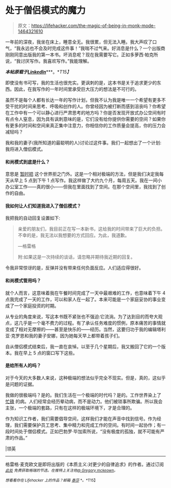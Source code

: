 # 处于僧侣模式的魔力

> 原文：<https://lifehacker.com/the-magic-of-being-in-monk-mode-1464321610>

一年前的深夜，我坐在床上，睡意全无。我很累，但无法入睡。我大声叹了口气，“我永远也不会及时完成这件事！”我喘不过气来。好消息是什么？一个出版商刚刚同意出版我的第一本书。坏消息呢？现在我需要写它。正如多萝西·帕克所说，“我讨厌写作。我喜欢写作。”我能理解。



***本帖原载于***[***LinkedIn***](http://www.linkedin.com/today/post/article/20131112182911-8353952-the-magic-of-being-in-monk-mode)***。**T15】*

即使没有书可写，我的生活也很充实。更讽刺的是，这本书是关于追求更少的东西。因此，在我写作的一年时间里承受巨大压力的想法是不可行的。

虽然不是每个人都有长达一年的写作计划，但我不认为我是唯一一个希望有更多不受干扰的时间来思考、呼吸和创作的人。你曾经因为被打断而感到沮丧吗？你希望在工作中有一个可以静心进行严肃思考的地方吗？你是否发现开放式办公空间有时有点令人窒息，因为具有讽刺意味的是，它们没有给你提供你需要的空间？如果你有更多的时间和空间来真正集中注意力，你相信你的工作质量会提高，你的压力会减轻吗？

我和我的妻子(我所知道的最聪明的人)讨论过这件事。我们一起想出了一个计划:我将进入僧侣模式。

#### **和尚模式到底是什么？**

意思是 [暂时把](https://lifehacker.com/five-best-distraction-free-writing-tools-5689579) 这个世界拒之门外。这是一个相对极端的方法，但是我们决定我每天从早上 5 点到下午 1 点写作。我这样做了大约九个月，每周五天。我在一间小办公室工作——真的很小——但我在里面找到了空间。在那个空间里，我找到了创作的自由。

#### 我如何让人们知道我进入了僧侣模式？

我把我的自动回复设置如下:

> 亲爱的朋友们，我目前正在写一本新书，这给我的时间带来了巨大的负担。不幸的是，我无法以我想要的方式回应。为此，我道歉。
> 
> —格雷格
> 
> 附:如果这是一次持续的谈话，请忽略并期待我近期的回复。

令我非常惊讶的是，反弹并没有带来任何负面反应。人们适应得很好。

#### **和尚模式管用吗？**

就个人而言，这意味着我在午餐时间完成了一天中最艰难的工作，也意味着下午 4 点我完成了一天的工作，可以和家人在一起了。本来可能是一个家庭妥协的事业变成了一个家庭投资的时期。

从专业的角度来说，写这本书既不紧张也不强迫:它流淌。为了达到目的而夸大观点，这几乎是一个毫不费力的过程。有了承认任务难度的惯例，原本痛苦的事情就变成了相对无摩擦的——甚至是快乐的——经历。当然，这要归功于我的编辑塔利亚·克罗恩和我的妻子安娜，因为她每天早上都带着孩子们。

自从僧侣模式结束后，我一直在哀悼。以至于几个星期后，我又搬回了它的一个版本。我在早上 5 点的窗口写下这些。

#### **是给所有人的吗？**

对于今天的大多数人来说，这种极端的想法似乎完全不现实。但是，真的，这似乎是问题的证据。

我做的很极端吗？是的。我们生活在一个极端的时代吗？是的。工作世界染上了 [忙碌](https://lifehacker.com/how-to-escape-the-cult-of-busy-5994072) 的病。人们经常会经历晕动病，而不是动力。他们被琐事所欺骗。所以我会主张，一个极端的套路，只有在这样的极端环境下，才是合理的。

作为知识工作者，我们需要倡导空间，这样我们才能在声音中找到信号。作为经理，我们需要保护员工思考、集中精力和完成工作的空间。有时间一起协作；有一段时间处于僧侣模式。正如巴勃罗·毕加索所说，“没有极度的孤独，就不可能有严肃的作品。”

|领英

* * *

格雷格·麦克欧文是即将出版的《本质主义:对更少的自律追求》的作者。通过订阅 [<small>*此处*</small>](http://gregmckeown.com/) <small>*免费获取格瑞的节选。在推特上关注他*</small>[<small>*@ Gregory mckeown*</small>](https://twitter.com/GregoryMcKeown)<small>*。*</small>

<small>*想看看你在 Lifehacker 上的作品？邮箱*</small> [<small>*泰莎*</small>](mailto:tessa@lifehacker.com) <small>*。*T15】</small>